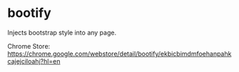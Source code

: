 # bootify
Injects bootstrap style into any page.

Chrome Store: https://chrome.google.com/webstore/detail/bootify/ekbicbimdmfoehanpahkcajejciloahj?hl=en
